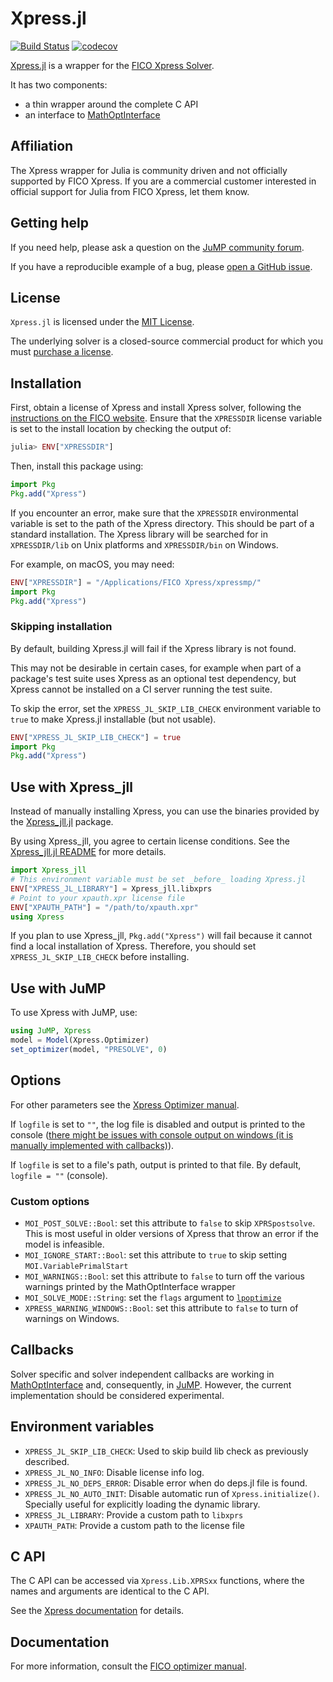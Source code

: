 # Xpress.jl

[![Build Status](https://github.com/jump-dev/Xpress.jl/workflows/CI/badge.svg?branch=master)](https://github.com/jump-dev/Xpress.jl/actions?query=workflow%3ACI)
[![codecov](https://codecov.io/gh/jump-dev/Xpress.jl/branch/master/graph/badge.svg)](https://codecov.io/gh/jump-dev/Xpress.jl)

[Xpress.jl](https://github.com/jump-dev/Xpress.jl) is a wrapper for the [FICO Xpress Solver](https://www.fico.com/products/fico-xpress-solver).

It has two components:

 - a thin wrapper around the complete C API
 - an interface to [MathOptInterface](https://github.com/jump-dev/MathOptInterface.jl)

## Affiliation

The Xpress wrapper for Julia is community driven and not officially supported
by FICO Xpress. If you are a commercial customer interested in official support
for Julia from FICO Xpress, let them know.

## Getting help

If you need help, please ask a question on the [JuMP community forum](https://jump.dev/forum).

If you have a reproducible example of a bug, please [open a GitHub issue](https://github.com/jump-dev/Xpress.jl/issues/new).

## License

`Xpress.jl` is licensed under the [MIT License](https://github.com/jump-dev/Xpress.jl/blob/master/LICENSE.md).

The underlying solver is a closed-source commercial product for which you must
[purchase a license](https://www.fico.com/products/fico-xpress-solver).

## Installation

First, obtain a license of Xpress and install Xpress solver, following the
[instructions on the FICO website](https://www.fico.com/products/fico-xpress-solver).
Ensure that the `XPRESSDIR` license variable is set to the install location by
checking the output of:
```julia
julia> ENV["XPRESSDIR"]
```

Then, install this package using:
```julia
import Pkg
Pkg.add("Xpress")
```

If you encounter an error, make sure that the `XPRESSDIR` environmental variable
is set to the path of the Xpress directory. This should be part of a standard
installation. The Xpress library will be searched for in `XPRESSDIR/lib` on Unix
platforms and `XPRESSDIR/bin` on Windows.

For example, on macOS, you may need:
```julia
ENV["XPRESSDIR"] = "/Applications/FICO Xpress/xpressmp/"
import Pkg
Pkg.add("Xpress")
```

### Skipping installation

By default, building Xpress.jl will fail if the Xpress library is not found.

This may not be desirable in certain cases, for example when part of a package's
test suite uses Xpress as an optional test dependency, but Xpress cannot be
installed on a CI server running the test suite.

To skip the error, set the `XPRESS_JL_SKIP_LIB_CHECK` environment variable to
`true` to make Xpress.jl installable (but not usable).

```julia
ENV["XPRESS_JL_SKIP_LIB_CHECK"] = true
import Pkg
Pkg.add("Xpress")
```

## Use with Xpress_jll

Instead of manually installing Xpress, you can use the binaries provided by the
[Xpress_jll.jl](https://github.com/jump-dev/Xpress_jll.jl) package.

By using Xpress_jll, you agree to certain license conditions. See the
[Xpress_jll.jl README](https://github.com/jump-dev/Xpress_jll.jl/tree/master?tab=readme-ov-file#license)
for more details.

```julia
import Xpress_jll
# This environment variable must be set _before_ loading Xpress.jl
ENV["XPRESS_JL_LIBRARY"] = Xpress_jll.libxprs
# Point to your xpauth.xpr license file
ENV["XPAUTH_PATH"] = "/path/to/xpauth.xpr"
using Xpress
```

If you plan to use Xpress_jll, `Pkg.add("Xpress")` will fail because it cannot
find a local installation of Xpress. Therefore, you should set
`XPRESS_JL_SKIP_LIB_CHECK` before installing.

## Use with JuMP

To use Xpress with JuMP, use:

```julia
using JuMP, Xpress
model = Model(Xpress.Optimizer)
set_optimizer(model, "PRESOLVE", 0)
```

## Options

For other parameters see the [Xpress Optimizer manual](https://www.fico.com/fico-xpress-optimization/docs/latest/solver/optimizer/HTML/).

If `logfile` is set to `""`, the log file is disabled and output is printed to
the console ([there might be issues with console output on windows (it is manually implemented with callbacks)](https://www.fico.com/fico-xpress-optimization/docs/latest/solver/optimizer/HTML/OUTPUTLOG.html)).

If `logfile` is set to a file's path, output is printed to that file. By
default, `logfile = ""` (console).

### Custom options

 * `MOI_POST_SOLVE::Bool`: set this attribute to `false` to skip `XPRSpostsolve`.
   This is most useful in older versions of Xpress that throw an error if the
   model is infeasible.
 * `MOI_IGNORE_START::Bool`: set this attribute to `true` to skip setting
   `MOI.VariablePrimalStart`
 * `MOI_WARNINGS::Bool`: set this attribute to `false` to turn off the various
   warnings printed by the MathOptInterface wrapper
 * `MOI_SOLVE_MODE::String`: set the `flags` argument to
   [`lpoptimize`](https://www.fico.com/fico-xpress-optimization/docs/latest/solver/optimizer/R/HTML/lpoptimize.html)
 * `XPRESS_WARNING_WINDOWS::Bool`: set this attribute to `false` to turn of
   warnings on Windows.

## Callbacks

Solver specific and solver independent callbacks are working in
[MathOptInterface](https://github.com/jump-dev/MathOptInterface.jl) and,
consequently, in [JuMP](https://github.com/jump-dev/JuMP.jl). However, the
current implementation should be considered experimental.

## Environment variables

 - `XPRESS_JL_SKIP_LIB_CHECK`: Used to skip build lib check as previously
   described.
 - `XPRESS_JL_NO_INFO`: Disable license info log.
 - `XPRESS_JL_NO_DEPS_ERROR`: Disable error when do deps.jl file is found.
 - `XPRESS_JL_NO_AUTO_INIT`: Disable automatic run of `Xpress.initialize()`.
   Specially useful for explicitly loading the dynamic library.
 - `XPRESS_JL_LIBRARY`: Provide a custom path to `libxprs`
 - `XPAUTH_PATH`: Provide a custom path to the license file

## C API

The C API can be accessed via `Xpress.Lib.XPRSxx` functions, where the names and
arguments are identical to the C API.

See the [Xpress documentation](https://www.fico.com/fico-xpress-optimization/docs/latest/solver/optimizer/HTML)
for details.

## Documentation

For more information, consult the
[FICO optimizer manual](https://www.fico.com/fico-xpress-optimization/docs/latest/solver/optimizer/HTML).

